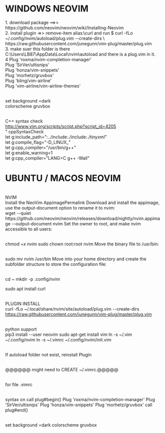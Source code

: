 <h1>WINDOWS NEOVIM</h1>
1. download package ==>>  https://github.com/neovim/neovim/wiki/Installing-Neovim
<br>2. install plugin =>>    remove-item alias:\curl and run $ curl -fLo ~/.config/nvim/autoload/plug.vim --create-dirs \ https://raw.githubusercontent.com/junegunn/vim-plug/master/plug.vim
<br>3. make suer this folder is there C:\Users\LB87\AppData\Local\nvim\autoload and there is a plug.vim in it.
<br>4
Plug 'roxma/nvim-completion-manager'
<br>Plug 'SirVer/ultisnips'
<br>Plug 'honza/vim-snippets'
<br>Plug 'morhetz/gruvbox'
<br>Plug 'bling/vim-airline'                                                                     
<br>Plug 'vim-airline/vim-airline-themes'

<br>set background =dark
<br>colorscheme gruvbox

<br>C++ syntax check
<br>http://www.vim.org/scripts/script.php?script_id=4205
<br> " cppSyntaxCheck
<br>let g:include_path=":../include:./include:./tinyxml"
<br>let g:compile_flag="-D_LINUX_"
<br>let g:cpp_compiler="/usr/bin/g++"
<br>let g:enable_warning=1
<br>let g:cpp_compiler="LANG=C g++ -Wall"


<h1>UBUNTU / MACOS NEOVIM</h1>
<br>NVIM
<br>Install the NeoVim AppimagePermalink Download and install the appimage, use the output-document option to rename it to nvim:
<br>wget --quiet https://github.com/neovim/neovim/releases/download/nightly/nvim.appimage --output-document nvim Set the owner to root, and make nvim accessible to all users:

<br>chmod +x nvim sudo chown root:root nvim Move the binary file to /usr/bin:

<br>sudo mv nvim /usr/bin Move into your home directory and create the subfolder structure to store the configuration file:

<br>cd ~ mkdir -p .config/nvim

sudo apt install curl

<br>PLUGIN INSTALL
<br>curl -fLo ~/.local/share/nvim/site/autoload/plug.vim --create-dirs https://raw.githubusercontent.com/junegunn/vim-plug/master/plug.vim

<br>python support
<br>pip3 install --user neovim sudo apt-get install vim ln -s ~/.vim ~/.config/nvim ln -s ~/.vimrc ~/.config/nvim/init.vim

<br>If autoload folder not exist, reinstall Plugin

<br>@@@@@@ might need to CREATE ~/.vimrc.@@@@@

<br>for file .vimrc

<br>syntax on call plug#begin() Plug 'roxma/nvim-completion-manager' Plug 'SirVer/ultisnips' Plug 'honza/vim-snippets' Plug 'morhetz/gruvbox' call plug#end()

<br>set background =dark colorscheme gruvbox

